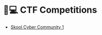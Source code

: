 # 🚩💻 CTF Competitions
 
  - [Skool Cyber Community 1](https://github.com/Adrian-Gatu/CTF-Competitios/blob/main/Skool%20Cyber%20Community%20CTF.md)
